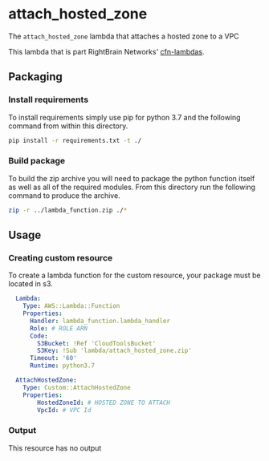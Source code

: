 # attach_hosted_zone

The `attach_hosted_zone` lambda that attaches a hosted zone to a VPC

This lambda that is part RightBrain Networks' [cfn-lambdas](https://github.com/RightBrain-Networks/cfn-lambda).

## Packaging

### Install requirements

To install requirements simply use pip for python 3.7 and the following command from within this directory.

```bash
pip install -r requirements.txt -t ./
```

### Build package

To build the zip archive you will need to package the python function itself as well as all of the required modules. From this directory run the following command to produce the archive.

```bash
zip -r ../lambda_function.zip ./*
```

## Usage

### Creating custom resource

To create a lambda function for the custom resource, your package must be located in s3.

```yaml
  Lambda:
    Type: AWS::Lambda::Function
    Properties:
      Handler: lambda_function.lambda_handler
      Role: # ROLE ARN
      Code:
        S3Bucket: !Ref 'CloudToolsBucket'
        S3Key: !Sub 'lambda/attach_hosted_zone.zip'
      Timeout: '60'
      Runtime: python3.7

  AttachHostedZone:
    Type: Custom::AttachHostedZone
    Properties:
        HostedZoneId: # HOSTED ZONE TO ATTACH
        VpcId: # VPC Id
```

### Output

This resource has no output
